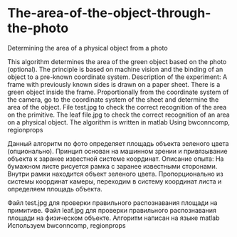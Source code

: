 # The-area-of-the-object-through-the-photo
Determining the area of a physical object from a photo

This algorithm determines the area of the green object based on the photo (optional).
The principle is based on machine vision and the binding of an object to a pre-known coordinate system. 
Description of the experiment: A frame with previously known sides is drawn on a paper sheet. There is a green object inside the frame. Proportionally from the coordinate system of the camera, go to the coordinate system of the sheet and determine the area of the object.
File test.jpg to check the correct recognition of the area on the primitive.
The leaf file.jpg to check the correct recognition of an area on a physical object.
The algorithm is written in matlab
Using bwconncomp, regionprops

Данный алгоритм по фото определяет площадь объекта зеленого цвета (опционально).
Принцип основан на машинном зрении и привязывание объекта к заранее известной системе координат. 
Описание опыта: На бумажном листе рисуется рамка с заранее известными сторонами. Внутри рамки находится объект зеленого цвета. Пропорционально из системы координат камеры, переходим в систему координат листа и определяем площадь объекта.

Файл test.jpg для проверки правильного распознавания площади на примитиве.
Файл leaf.jpg для проверки правильного распознавания площади на физическом объекте.
Алгоритм написан на языке matlab
Используем bwconncomp, regionprops
